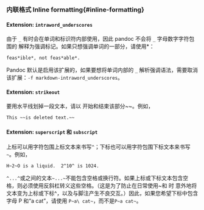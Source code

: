 ### 内联格式 Inline formatting{#inline-formatting}

#### Extension: `intraword_underscores`

由于 `_` 有时会在单词和标识符内部使用，因此 pandoc 不会将 `_` 字母数字字符包围的 解释为强调标记。如果只想强调单词的一部分，请使用*：

```
feas*ible*, not feas*able*.
```

Pandoc 默认是启用该扩展的，如果要想将单词内部的 `_` 解析强调语法，需要取消该扩展：`-f markdown-intraword_underscores`。

#### Extension: `strikeout`

要用水平线划掉一段文本，请以 开始和结束该部分~~。例如，

```
This ~~is deleted text.~~
```

#### Extension: `superscript` 和 `subscript`

上标可以用字符包围上标文本来书写`^`；下标也可以用字符包围下标文本来书写`~`。例如，


```
H~2~O is a liquid.  2^10^ is 1024.
```

`^...^`或之间的文本`~...~`不能包含空格或换行符。如果上标或下标文本包含空格，则必须使用反斜杠转义这些空格。（这是为了防止在日常使用~和 时 意外地将文本变为上标或下标^，以及与脚注产生不良交互。）因此，如果您希望下标中包含字母 P 和“a cat”，请使用 `P~a\ cat~`，而不是`P~a cat~`。